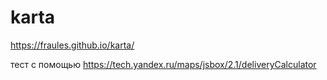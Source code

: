 # karta
https://fraules.github.io/karta/

тест с помощью 
https://tech.yandex.ru/maps/jsbox/2.1/deliveryCalculator 
